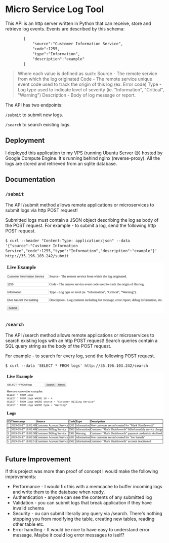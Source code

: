 # Micro Service Log Tool

This API is an http server written in Python that can receive, store and retrieve log events. Events are described by this schema:

```
        {
            "source":"Customer Information Service",
            "code":1255,
            "type":"Information",
            "description":"example"
        }
```

>Where each value is defined as such:
>Source - The remote service from which the log originated
>Code - The remote service unique event code used to track the origin of this log (ex. Error code)
>Type - Log type used to indicate level of severity (ie. "Information", "Critical", "Warning")
>Description - Body of log message or report.

The API has two endpoints: 

`/submit` to submit new logs.

`/search` to search existing logs.

## Deployment
I deployed this application to my VPS (running Ubuntu Server 😉️) hosted by Google Compute Engine. It's running behind nginx (reverse-proxy). All the logs are stored and retrieved from an sqlite database.

## Documentation

### `/submit`

The API /submit method allows remote applications or microservices to submit logs via http POST request!

Submitted logs must contain a JSON object describing the log as body of the POST request. For example - to submit a log, send the following http POST request.

```
$ curl --header "Content-Type: application/json" --data '{"source":"Customer Information Service","code":1255,"type":"Information","description":"example"}' http://35.196.103.242/submit
```

![alt text](submit.png)

### `/search`

The API /search method allows remote applications or microservices to search existing logs with an http POST request! Search queries contain a SQL query string as the body of the POST request.

For example - to search for every log, send the following POST request.

```
$ curl --data 'SELECT * FROM logs' http://35.196.103.242/search
```

![alt text](search.png)

## Future Improvement
If this project was more than proof of concept I would make the following improvements:

* Performance - I would fix this with a memcache to buffer incoming logs and write them to the database when ready.
* Authentication - anyone can see the contents of any submitted log
* Validation - you can submit logs that break application if they have invalid schema
* Security - ou can submit literally any query via /search. There's nothing stopping you from modifying the table, creating new tables, reading other table etc.
* Error handling - It would be nice to have easy to understand error message. Maybe it could log error messages to iself?

